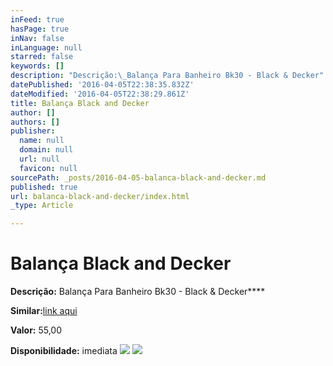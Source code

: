 ```yaml
---
inFeed: true
hasPage: true
inNav: false
inLanguage: null
starred: false
keywords: []
description: "Descrição:\_Balança Para Banheiro Bk30 - Black & Decker"
datePublished: '2016-04-05T22:38:35.832Z'
dateModified: '2016-04-05T22:38:29.861Z'
title: Balança Black and Decker
author: []
authors: []
publisher:
  name: null
  domain: null
  url: null
  favicon: null
sourcePath: _posts/2016-04-05-balanca-black-and-decker.md
published: true
url: balanca-black-and-decker/index.html
_type: Article

---
```

# Balança Black and Decker

**Descrição:** Balança Para Banheiro Bk30 - Black & Decker****

**Similar:**[link aqui][0]

**Valor:** 55,00

**Disponibilidade:** imediata
![](https://the-grid-user-content.s3-us-west-2.amazonaws.com/76c82699-4947-4981-8549-403f635a3bbe.jpg)
![](https://the-grid-user-content.s3-us-west-2.amazonaws.com/51e91a0c-2884-4872-8394-a1d5663cdc05.jpg)

  


[0]: http://www.pontofrio.com.br/BelezaSaude/saude/Balancas/Balanca-Digital-Black-Decker-BK30-829172.html